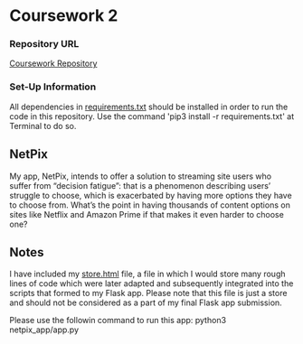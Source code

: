 
# Coursework 2 

### Repository URL
[Coursework Repository](https://github.com/omotarita/comp0034-cw2)

### Set-Up Information
All dependencies in [requirements.txt](requirements.txt) should be installed in order to run the code in this repository. Use the command 'pip3 install -r requirements.txt' at Terminal to do so.

## NetPix

My app, NetPix, intends to offer a solution to streaming site users who suffer from “decision fatigue”: that is a phenomenon describing users’ struggle to choose, which is exacerbated by having more options they have to choose from. What’s the point in having thousands of content options on sites like Netflix and Amazon Prime if that makes it even harder to choose one?


## Notes

I have included my [store.html](netpix_app/store.html) file, a file in which I would store many rough lines of code which were later adapted and subsequently integrated into the scripts that formed to my Flask app. Please note that this file is just a store and should not be considered as a part of my final Flask app submission. 

Please use the followin command to run this app:
python3 netpix_app/app.py